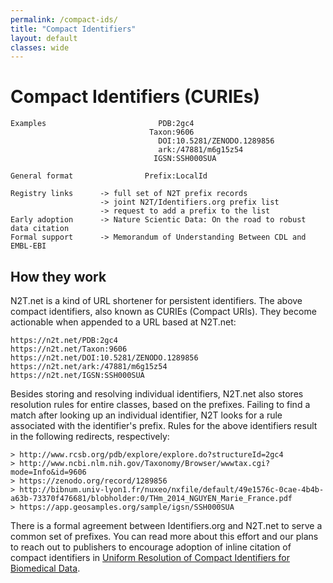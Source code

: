 ```yaml
---
permalink: /compact-ids/
title: "Compact Identifiers"
layout: default
classes: wide
---
```



# Compact Identifiers (CURIEs)

```
Examples                         PDB:2gc4
                               Taxon:9606
                                 DOI:10.5281/ZENODO.1289856
                                 ark:/47881/m6g15z54
                                IGSN:SSH000SUA

General format                Prefix:LocalId

Registry links      -> full set of N2T prefix records
                    -> joint N2T/Identifiers.org prefix list
                    -> request to add a prefix to the list
Early adoption      -> Nature Scientic Data: On the road to robust data citation
Formal support      -> Memorandum of Understanding Between CDL and EMBL-EBI
```

## How they work

N2T.net is a kind of URL shortener for persistent identifiers. The above compact identifiers, also known as CURIEs (Compact URIs). They become actionable when appended to a URL based at N2T.net:

```
https://n2t.net/PDB:2gc4
https://n2t.net/Taxon:9606
https://n2t.net/DOI:10.5281/ZENODO.1289856
https://n2t.net/ark:/47881/m6g15z54
https://n2t.net/IGSN:SSH000SUA
```

Besides storing and resolving individual identifiers, N2T.net also stores resolution rules for entire classes, based on the prefixes. Failing to find a match after looking up an individual identifier, N2T looks for a rule associated with the identifier's prefix. Rules for the above identifiers result in the following redirects, respectively:

```
> http://www.rcsb.org/pdb/explore/explore.do?structureId=2gc4
> http://www.ncbi.nlm.nih.gov/Taxonomy/Browser/wwwtax.cgi?mode=Info&id=9606
> https://zenodo.org/record/1289856
> http://bibnum.univ-lyon1.fr/nuxeo/nxfile/default/49e1576c-0cae-4b4b-a63b-73370f476681/blobholder:0/THm_2014_NGUYEN_Marie_France.pdf
> https://app.geosamples.org/sample/igsn/SSH000SUA
```

There is a formal agreement between Identifiers.org and N2T.net to serve a common set of prefixes. You can read more about this effort and our plans to reach out to publishers to encourage adoption of inline citation of compact identifiers in [Uniform Resolution of Compact Identifiers for Biomedical Data](https://doi.org/10.1038/sdata.2018.95).

